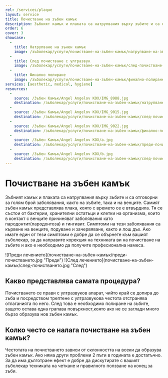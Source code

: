 ```yaml
---
rel: /services/plaque
layout: service
title: Почистване на зъбен камък
description: Зъбният камък и плаката са натрупвания върху зъбите и са отговорни за голям брой заболявания, както на зъбите, така и на венците. Самият зъбен камък представлява плака, която с времето се е втвърдила. Тя се състои от бактерии, хранителни остатъци и клетки на организма, които в контакт с венците причиняват заболявания като пародонтит(пародонтоза) и гингивит.
order: 6
cover: 3
showcase:
  - 
    title: Натрупване на зънен камък
    image: /зъболекар/услуги/почистване-на-зъбен-камък/натрупване-на-зънен-камък.jpg
  - 
    title: След почистване с ултразвук
    image: /зъболекар/услуги/почистване-на-зъбен-камък/след-почистване-с-ултразвук.jpg
  - 
    title: Финално полиране
    image: /зъболекар/услуги/почистване-на-зъбен-камък/финално-полиране.jpg
services: [aesthetic, medical, hygiene]
resources:
  -
    source: /Зъбен Камък/Angel Angelov KOX/IMG_8988.jpg
    destination: /зъболекар/услуги/почистване-на-зъбен-камък/натрупване-на-зънен-камък.jpg
  -
    source: /Зъбен Камък/Angel Angelov KOX/IMG_9015.jpg
    destination: /зъболекар/услуги/почистване-на-зъбен-камък/след-почистване-с-ултразвук.jpg
  -
    source: /Зъбен Камък/Angel Angelov KOX/IMG_9022.jpg
    destination: /зъболекар/услуги/почистване-на-зъбен-камък/финално-полиране.jpg
  -
    source: /Зъбен Камък/Angel Angelov KOX/a.jpg
    destination: /зъболекар/услуги/почистване-на-зъбен-камък/преди-почистването.jpg
  -
    source: /Зъбен Камък/Angel Angelov KOX/b.jpg
    destination: /зъболекар/услуги/почистване-на-зъбен-камък/след-почистването.jpg  
---
```


# Почистване на зъбен камък

Зъбният камък и плаката са натрупвания върху зъбите и са отговорни за голям брой заболявания, както на зъбите, така и на венците. Самият зъбен камък представлява плака, която с времето се е втвърдила. Тя се състои от бактерии, хранителни остатъци и клетки на организма, които в контакт с венците причиняват заболявания като пародонтит(пародонтоза) и гингивит. Симптоми на тези заболявания са кървене на венците, подуване и зачервяване, както и лош дъх. Ако имате един от тези симптоми е добре да се обърнете към вашият зъболекар, за да направите корекция на техниката ви на почистване на зъбите и ако е необходимо да получите професионална намеса.

<div class="before-after">
![Преди лечението](почистване-на-зъбен-камък/преди-почистването.jpg "Преди")
![След лечението](почистване-на-зъбен-камък/след-почистването.jpg "След")
</div>

## Какво представлява самата процедура? 

Почистването се прави с ултразвуков апарат, чийто край се допира до зъба и посредством трептене с ултразвукова честота отстранява отлаганията по него. След това е необходимо полиране на зъбите, защото остава една грапава повърхност,която ако не се заглади много бързо образува нов зъбен камък. 

## Колко често се налага почистване на зъбен камък?

Честотата на почистването зависи от склонността на всеки да образува зъбен камък. Ако няма други проблеми 2 пъти в годината е достатъчно. За да има дълготраен ефект е добре да дискутирате с вашият зъболекар техниката на четкане и правилното ползване на конец за зъби.